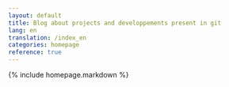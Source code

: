 ```yaml
---
layout: default
title: Blog about projects and developpements present in git
lang: en
translation: /index_en
categories: homepage
reference: true
---
```

{% include homepage.markdown %}
